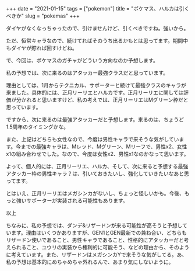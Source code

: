 +++
date = "2021-01-15"
tags = ["pokemon"]
title = "ポケマス、ハルカは引くべきか"
slug = "pokemas"
+++

ダイヤがなくなっちゃったので、引けませんけど、引くべきですね。強いから。

ただ、恒常キャラなので、続けてればそのうち出るかもとは思ってます。期間中もダイヤが貯れば回すけどね。

で、今回は、ポケマスのガチャがどういう方向なのか予想します。

私の予想では、次に来るのはアタッカー最強クラスだと思っています。

理由としては、1月からテクニカル、サポーターと続けて最強クラスのキャラが来ました。具体的には、正月リーリエとハルカです。正月リーリエに関しては評価が分かれると思いますけど、私の考えでは、正月リーリエはMグリーン枠だと思っています。

ですから、次に来るのは最強アタッカーだと予想します。来るのは、ちょうど1.5周年のタイミングかな。

また、上記はどちらも女性なので、今度は男性キャラで来そうな気がしています。今までの最強キャラは、Mレッド、Mグリーン、Mリーフで、男性x2、女性x1の組み合わせでした。なので、今度は女性x2、男性x1なのかなって思います。

よって、個人的には、正月リーリエ、ハルカ、そして、次に来ると予想する最強アタッカー枠の男性キャラ？は、引いておきたいし、強化していきたいなあと思ってます。

とはいえ、正月リーリエはメガシンカがないし、ちょっと怪しいかも。今後、もっと強いサポーターが実装される可能性もあります。

以上

ちなみに、私の予想では、ダンデ&リザードンが来る可能性が高そうと予想しています。理由はいくつかありますが、GEN1とGEN最新での兼ね合い、どちらもリザードン使いであること、男性キャラであること、性格的にアタッカーだと考えられること、ユウリの実装から権利的に可能そう、などの理由から、そのように考えています。また、リザードンはメガシンカYで来そうな気がしてる。あ、私の予想は基本的にめちゃめちゃ外れるんで、あまり気にしないように。
